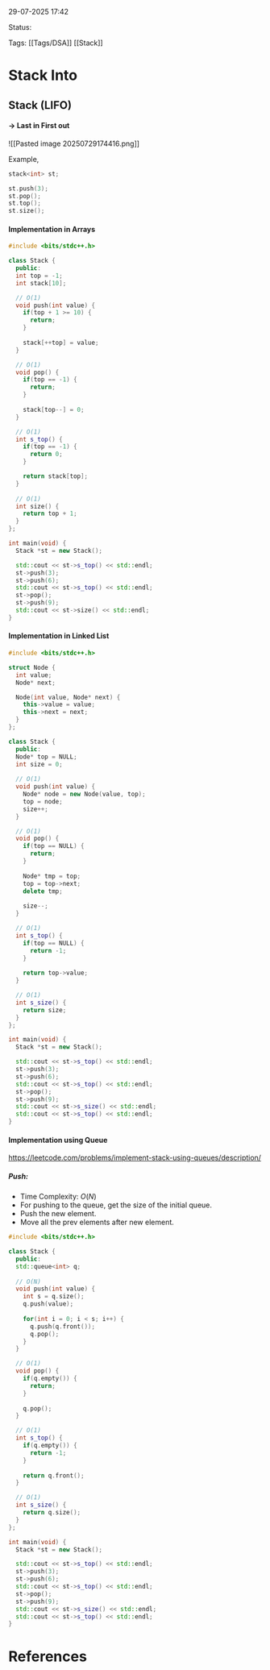 29-07-2025  17:42

Status:

Tags: [[Tags/DSA]] [[Stack]]

# Stack Into

## Stack (LIFO)
#### -> Last in First out

![[Pasted image 20250729174416.png]]

Example,
```cpp
stack<int> st;

st.push(3);
st.pop();
st.top();
st.size();
```

#### Implementation in Arrays
```cpp
#include <bits/stdc++.h>

class Stack {
  public:
  int top = -1;  
  int stack[10];

  // O(1)
  void push(int value) {
    if(top + 1 >= 10) {
      return;
    }
	
    stack[++top] = value;
  }

  // O(1)
  void pop() {
    if(top == -1) {
      return;
    }
	
    stack[top--] = 0;
  }

  // O(1)
  int s_top() {
    if(top == -1) {
      return 0;
    }

    return stack[top];
  }
  
  // O(1)
  int size() {
    return top + 1;
  }
};

int main(void) {
  Stack *st = new Stack();

  std::cout << st->s_top() << std::endl;
  st->push(3);
  st->push(6);
  std::cout << st->s_top() << std::endl;
  st->pop();
  st->push(9);
  std::cout << st->size() << std::endl;
}
```



#### Implementation in Linked List

```cpp
#include <bits/stdc++.h>

struct Node {
  int value;
  Node* next;

  Node(int value, Node* next) {
    this->value = value;
    this->next = next;
  }
};

class Stack {
  public:
  Node* top = NULL;  
  int size = 0;
  
  // O(1)
  void push(int value) {
    Node* node = new Node(value, top);
    top = node;
    size++;
  }

  // O(1)
  void pop() {
    if(top == NULL) {
      return;
    }
    
    Node* tmp = top;
    top = top->next;
    delete tmp;
	
    size--;
  }

  // O(1)
  int s_top() {
    if(top == NULL) {
      return -1;
    }
	
    return top->value;
  }

  // O(1)
  int s_size() {
    return size;
  }
};

int main(void) {
  Stack *st = new Stack();

  std::cout << st->s_top() << std::endl;
  st->push(3);
  st->push(6);
  std::cout << st->s_top() << std::endl;
  st->pop();
  st->push(9);
  std::cout << st->s_size() << std::endl;
  std::cout << st->s_top() << std::endl;
}
```


#### Implementation using Queue

https://leetcode.com/problems/implement-stack-using-queues/description/

##### Push:
- Time Complexity: $O(N)$
- For pushing to the queue, get the size of the initial queue.
- Push the new element.
- Move all the prev elements after new element. 

```cpp
#include <bits/stdc++.h>

class Stack {
  public:
  std::queue<int> q;
  
  // O(N)
  void push(int value) {
    int s = q.size();
    q.push(value);
	
    for(int i = 0; i < s; i++) {
      q.push(q.front());
      q.pop();
    }
  }

  // O(1)
  void pop() {
    if(q.empty()) {
      return;
    }
	
    q.pop();
  }

  // O(1)
  int s_top() {
    if(q.empty()) {
      return -1;
    }
	
    return q.front(); 
  }

  // O(1)
  int s_size() {
    return q.size();
  }
};

int main(void) {
  Stack *st = new Stack();

  std::cout << st->s_top() << std::endl;
  st->push(3);
  st->push(6);
  std::cout << st->s_top() << std::endl;
  st->pop();
  st->push(9);
  std::cout << st->s_size() << std::endl;
  std::cout << st->s_top() << std::endl;
}
```





# References